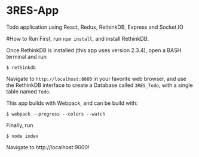 # 3RES-App

Todo application using React, Redux, RethinkDB, Express and Socket.IO

#How to Run
First, run `npm install`, and install RethinkDB.

Once RethinkDB is installed (this app uses version 2.3.4), open a BASH terminal and run
```
$ rethinkdb
```

Navigate to `http://localhost:8080` in your favorite web browser, and use the RethinkDB interface to create a Database called `3RES_Todo`, with a single table named `Todo`.

This app builds with Webpack, and can be build with:
```
$ webpack --progress --colors --watch
```

Finally, run
```
$ node index
```

Navigate to http://localhost:9000!
